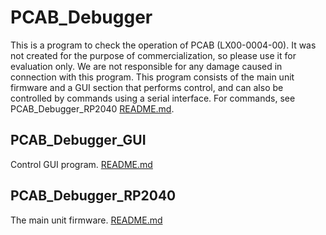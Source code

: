 # PCAB_Debugger
This is a program to check the operation of PCAB (LX00-0004-00).
It was not created for the purpose of commercialization, so please use it for evaluation only. We are not responsible for any damage caused in connection with this program.
This program consists of the main unit firmware and a GUI section that performs control, and can also be controlled by commands using a serial interface.
For commands, see PCAB_Debugger_RP2040 [README.md](./PCAB_Debugger_RP2040/README.md).

## PCAB_Debugger_GUI
Control GUI program.
[README.md](./PCAB_Debugger_GUI/README.md)

## PCAB_Debugger_RP2040
The main unit firmware.
[README.md](./PCAB_Debugger_RP2040/README.md)
